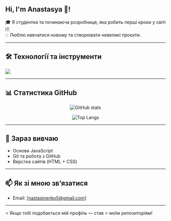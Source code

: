 ## Hi, I'm Anastasya 👋!
🎓 Я студентка та починаюча розробниця, яка робить перші кроки у світі IT.  
💡 Люблю навчатися новому та створювати невеликі проєкти.  

---

## 🛠️ Технології та інструменти
<p align="left">
  <img src="https://skillicons.dev/icons?i=html,css,js,python,git,github,vscode" />
</p>

---

## 📊 Статистика GitHub
<p align="center">
  <img src="https://github-readme-stats.vercel.app/api?username=ТВІЙ_НІК&show_icons=true&theme=radical" alt="GitHub stats" />
</p>

<p align="center">
  <img src="https://github-readme-stats.vercel.app/api/top-langs/?username=ТВІЙ_НІК&layout=compact&theme=radical" alt="Top Langs" />
</p>

---

## 🌱 Зараз вивчаю
- Основи JavaScript  
- Git та робота з GitHub  
- Верстка сайтів (HTML + CSS)  

---

## 📫 Як зі мною зв’язатися
- Email: [nastasinenko5@gmail.com] 

---

⭐️ Якщо тобі подобається мій профіль — став ⭐️ моїм репозиторіям!
